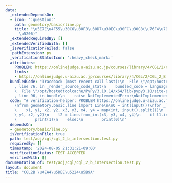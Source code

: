 ```yaml
---
data:
  _extendedDependsOn:
  - icon: ':question:'
    path: geometory/basic/line.py
    title: "\u5E7E\u4F55\u30C6\u30F3\u30D7\u30EC\u30FC\u30C8(\u76F4\u7DDA\u30FB\u7DDA\
      \u5206)"
  _extendedRequiredBy: []
  _extendedVerifiedWith: []
  _isVerificationFailed: false
  _pathExtension: py
  _verificationStatusIcon: ':heavy_check_mark:'
  attributes:
    PROBLEM: https://onlinejudge.u-aizu.ac.jp/courses/library/4/CGL/2/CGL_2_B
    links:
    - https://onlinejudge.u-aizu.ac.jp/courses/library/4/CGL/2/CGL_2_B
  bundledCode: "Traceback (most recent call last):\n  File \"/opt/hostedtoolcache/PyPy/3.10.14/x64/lib/pypy3.10/site-packages/onlinejudge_verify/documentation/build.py\"\
    , line 76, in _render_source_code_stat\n    bundled_code = language.bundle(\n\
    \  File \"/opt/hostedtoolcache/PyPy/3.10.14/x64/lib/pypy3.10/site-packages/onlinejudge_verify/languages/python.py\"\
    , line 96, in bundle\n    raise NotImplementedError\nNotImplementedError\n"
  code: "# verification-helper: PROBLEM https://onlinejudge.u-aizu.ac.jp/courses/library/4/CGL/2/CGL_2_B\n\
    \nfrom geometory.basic.line import Line\n\nQ = int(input())\nfor _ in range(Q):\n\
    \    x1, y1, x2, y2, x3, y3, x4, y4 = map(int, input().split())\n    l1 = Line.from_int(x1,\
    \ y1, x2, y2)\n    l2 = Line.from_int(x3, y3, x4, y4)\n    if l1.intersect(l2):\n\
    \        print(1)\n    else:\n        print(0)\n"
  dependsOn:
  - geometory/basic/line.py
  isVerificationFile: true
  path: test/aoj/cgl/cgl_2_b_intersection.test.py
  requiredBy: []
  timestamp: '2024-08-05 21:31:21+09:00'
  verificationStatus: TEST_ACCEPTED
  verifiedWith: []
documentation_of: test/aoj/cgl/cgl_2_b_intersection.test.py
layout: document
title: "CGL2B \u4EA4\u5DEE\u5224\u5B9A"
---
```


